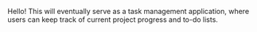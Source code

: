 Hello! This will eventually serve as a task management application, where users can keep track of current project progress and to-do lists.
